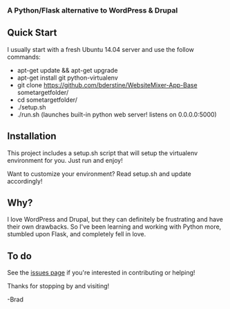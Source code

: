### A Python/Flask alternative to WordPress & Drupal

## Quick Start
I usually start with a fresh Ubuntu 14.04 server and use the follow commands:
* apt-get update && apt-get upgrade
* apt-get install git python-virtualenv
* git clone https://github.com/bderstine/WebsiteMixer-App-Base sometargetfolder/
* cd sometargetfolder/
* ./setup.sh
* ./run.sh (launches built-in python web server! listens on 0.0.0.0:5000)

## Installation

This project includes a setup.sh script that will setup the virtualenv environment for you. Just run and enjoy!

Want to customize your environment? Read setup.sh and update accordingly!

## Why?

I love WordPress and Drupal, but they can definitely be frustrating and have their own drawbacks. So I've been learning and working with Python more, stumbled upon Flask, and completely fell in love.

## To do

See the [issues page](https://github.com/bderstine/WebsiteMixer-App-Base/issues) if you're interested in contributing or helping!

Thanks for stopping by and visiting! 

-Brad

